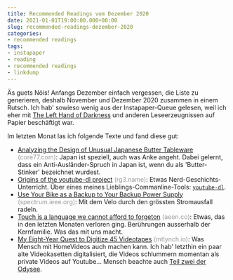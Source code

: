 ```yaml
---
title: Recommended Readings vom Dezember 2020
date: 2021-01-01T19:00:00.000+00:00
slug: recommended-readings-dezember-2020
categories:
- recommended readings
tags:
- instapaper
- reading
- recommended readings
- linkdump
---
```


Äs guets Nöis!
Anfangs Dezember einfach vergessen, die Liste zu generieren, deshalb November und Dezember 2020 zusammen in einem Rutsch.
Ich hab' sowieso wenig aus der Instapaper-Queue gelesen, weil ich eher mit [The Left Hand of Darkness](https://en.wikipedia.org/wiki/The_Left_Hand_of_Darkness) und anderen Leseerzeugnissen auf Papier beschäftigt war.

Im letzten Monat las ich folgende Texte und fand diese gut:

- [Analyzing the Design of Unusual Japanese Butter Tableware](https://www.core77.com/posts/102355/Analyzing-the-Design-of-Unusual-Japanese-Butter-Tableware) <span style="color: #999999;">(core77.com)</span>: Japan ist speziell, auch was Anke angeht. Dabei gelernt, dass ein Anti-Ausländer-Spruch in Japan ist, wenn du als 'Butter-Stinker' bezeichnet wurdest.
- [Origins of the youtube-dl project](https://rg3.name/202011071352.html) <span style="color: #999999;">(rg3.name)</span>: Etwas Nerd-Geschichts-Unterricht. Über eines meines Lieblings-Commanline-Tools: [`youtube-dl`](https://youtube-dl.org).
- [Use Your Bike as a Backup to Your Backup Power Supply](https://spectrum.ieee.org/geek-life/hands-on/use-your-bike-as-a-backup-to-your-backup-power-supply) <span style="color: #999999;">(spectrum.ieee.org)</span>: Mit dem Velo durch den grössten Stromausfall radeln.
- [Touch is a language we cannot afford to forgeton](https://aeon.co/essays/touch-is-a-language-we-cannot-afford-to-forget) <span style="color: #999999;">(aeon.co)</span>: Etwas, das in den letzten Monaten verloren ging. Berührungen ausserhalb der Kernfamilie. Was das mit uns macht.
- [My Eight-Year Quest to Digitize 45 Videotapes](https://mtlynch.io/digitizing-1/) <span style="color: #999999;">(mtlynch.io)</span>: Was Mensch mit HomeVideos auch machen kann. Ich hab' letzthin ein paar alte Videokasetten digitalisiert, die Videos schlummern momentan als private Videos auf Youtube... Mensch beachte auch [Teil zwei der Odysee](https://mtlynch.io/digitizing-2/).
